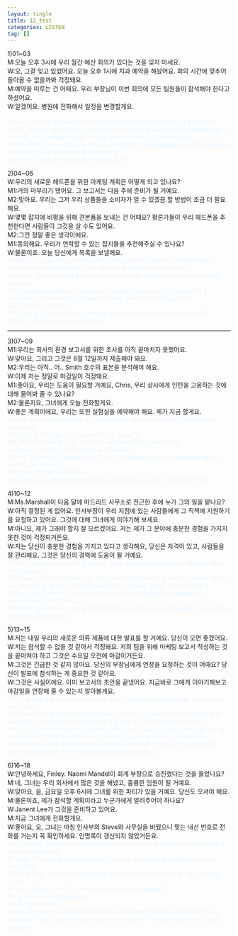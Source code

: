 ```yaml
---
layout: single
title: 12_test
categories: LISTEN
tag: []
---
```



1)01~03   
M:오늘 오후 3시에 우리 월간 예산 회의가 있다는 것을 잊지 마세요.   
W:오, 그걸 잊고 있었어요. 오늘 오후 1시에 치과 예약을 해놨어요. 회의 시간에 맞추어 돌아올 수 없을까봐 걱정돼요.   
M:예약을 미루는 건 어때요. 우리 부장님이 이번 회의에 모든 팀원들이 참석해야 한다고 하셨어요.   
W:알겠어요. 병원에 전화해서 일정을 변경할게요.   
<span style="color:#E8F5FF">   
M:Don't forget we have our monthly budget meeting today at 3 o'clock.   
W:Oh, I forgot about that. I made an appointment with my dentist today at 1 o'clock. I'm worried I might not be back in time for the meeting.   
M:Why don't you postpone the appointment? Our manager said that all team memebers should attend this meeting.   
W:I see. I'll call the clinic and reschedule.   
</span>
   
2)04~06   
W:우리의 새로운 헤드폰을 위한 마케팅 계획은 어떻게 되고 있나요?   
M1:거의 마무리가 됐어요. 그 보고서는 다음 주에 준비가 될 거예요.   
M2:맞아요. 우리는 그저 우리 상품들을 소비자가 알 수 있겠끔 할 방법이 조금 더 필요해요.   
W:몇몇 잡지에 비평을 위해 견본품을 보내는 건 어때요? 평론가들이 우리 헤드폰을 추천한다면 사람들이 그것을 살 수도 있어요.   
M2:그건 정말 좋은 생각이에요.   
M1:동의해요. 우리가 연락할 수 있는 잡지들을 추천해주실 수 있나요?   
W:물론이죠. 오늘 당신에게 목록을 보낼께요.   
<span style="color:#E8F5FF">
W:What's happening with the marketing plan for our new headphones?   
M1:We're almost finished. The report will be ready next week.   
M2:Sure, We just need a few more ways to let customers know about our product.   
W:How about sending a samples to some magazines for review? If a reviewer recommends our headphones, people might buy them.   
M2:That's good idea.   
M1:I agree. Could you recommend any magazines for us to contact?   
W:Sure. I'll send you a list today.   
</span>

--------------------------------------------  

3)07~09   
M1:우리는 회사의 환경 보고서를 위한 조사를 아직 끝마치지 못했어요.   
W:맞아요, 그리고 그것은 6월 12일까지 제출해야 돼요.   
M2:우리는 아직.. 어.. Smith 호수의 표본을 분석해야 해요.   
W:이제 저는 정말로 마감일이 걱정돼요.   
M1:좋아요, 우리는 도움이 필요할 거예요, Chris, 우리 상사에게 인턴을 고용하는 것에 대해 물어봐 줄 수 있나요?   
M2:물론지요, 그녀에게 오늘 전화할게요.   
W:좋은 계획이에요, 우리는 또한 실험실을 예약해야 해요. 제가 지금 할게요.   
<span style="color:#E8F5FF">
M1:We haven't completed the research for the company's enviromental report yet.   
W:Right, and it has to be turned in by June 12.   
M2:We still need to.. uh.. analyze samples from Lake Smith.   
W:Now I am really worried about deadline.   
M1:OK, We need to some help. Chris, Could you ask our supervior about getting an intern?   
M2:Sure, I'll call her today.   
W:Good plan, We should reserve a laboratory as well. I'll do that now.
</span>

4)10~12   
M:Ms.Marshall이 다음 달에 마드리드 사무소로 전근한 후에 누가 그의 일을 맡나요?   
W:아직 결정된 게 없어요. 인사부장이 우리 지점에 있는 사람들에게 그 직책에 지원하기를 요청하고 있어요. 그것에 대해 그녀에게 이야기해 보세요.   
M:아니요, 제가 그래야 할지 잘 모르겠어요. 저는 제가 그 분야에 충분한 경험을 가지지 못한 것이 걱정되거든요.   
W:저는 당신이 충분한 경험을 가지고 있다고 생각해요, 당신은 자격이 있고, 사람들을 잘 관리해요. 그것은 당신의 경력에 도움이 될 거예요.   
<span style="color:#E8F5FF">
M:Who's takeing over Mr.Marshall's job when he transters to Madrid office next monty?   
W:It hasn't been decided yet. The personell director is asking people within our branch to apply for the position. You should speak to her about it.   
M:No, I don't know if I should. I'm worried that I don't have enough experience in that field.   
W:I think you do. You are qualified and you manage people well. It would be good for your career.   
</span>

5)13~15   
M:저는 내일 우리의 새로운 의류 제품에 대한 발표를 할 거예요. 당신이 오면 좋겠어요.   
W:저는 참석할 수 없을 것 같아서 걱정돼요. 저희 팀을 위해 마케팅 보고서 작성하는 것을 끝마쳐야 하고 그것은 수요일 오전에 마감이거든요.   
M:그것은 긴급한 것 같지 않아요. 당신의 부장님에게 연장을 요청하는 것이 어때요? 당신이 발표에 참석하는 게 중요한 것 같아요.   
W:그것은 사실이에요. 이미 보고서의 초안을 끝냈어요. 지금바로 그에게 이야기해보고 마감일을 연장해 줄 수 있는지 알아볼게요.   
<span style="color:#E8F5FF">
M:I'm giving a presentation on our new clothing line tomorrow. I hope you can come.   
W:I'm worried that I may not be able to attend. I have to finish writing that marketing report for you team and it's due on Wednesday monrning.   
M:I don't think the report is urgent, Why don't you ask your manager for an extension? I think that It's important that you attend the presentation.   
W:That's true. I'm almost done with the first draft anyway. I'll talk to him right now and see if he can postpone the deadline.
</span>   

6)16~18   
W:안녕하세요, Finley. Naomi Mandel이 회계 부장으로 승진했다는 것을 들었나요?   
M:네, 그녀는 우리 회사에서 많은 것을 해냈고, 훌륭한 임원이 될 거예요.   
W:맞아요, 음, 금요일 오후 6시에 그녀를 위한 파티가 있을 거예요. 당신도 오셔야 해요.   
M:물론이죠, 제가 참석할 계획이라고 누군가에게 알려주어야 하나요?   
W:Janent Lee가 그것을 준비하고 있어요.   
M:지금 그녀에게 전화할게요.   
W:좋아요, 오, 그녀는 마침 인사부의 Steve와 사무실을 바꿨으니 맞는 내선 번호로 전화를 거는지 꼭 확인하세요. 인명록이 갱신되지 않았거든요.
<span style="color:#E8F5FF">   
W:Hi, Finley. Did you hear that Naomi Mandel was promoted to accounting department head?   
M:Yeah. She has accomplished a lot in our company and will be a great executive.   
W:Right, Um, There will be a party for her on Friday at 6 P.M. You should come.   
M:Sure, Should I notify someone that I plan to attend?   
W:Janet Lee is organizing it.   
M:I'll call her now.   
W:OK. Oh, She just switched offices with Steve in Human Resources, so make sure you dial the right extension number. The directory hasn't been updated.   
</span>



